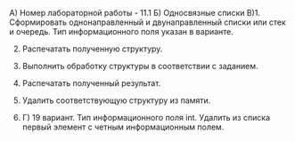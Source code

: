 А) Номер лабораторной работы - 11.1
Б) Односвязные списки
В)1. Сформировать однонаправленный и двунаправленный списки или стек и очередь. Тип информационного поля указан в варианте.

2. Распечатать полученную структуру.

3. Выполнить обработку структуры в соответствии с заданием.

4. Распечатать полученный результат.

5. Удалить соответствующую структуру из памяти.
6. Г) 19 вариант. Тип информационного поля int. Удалить из списка первый элемент с четным информационным полем.
